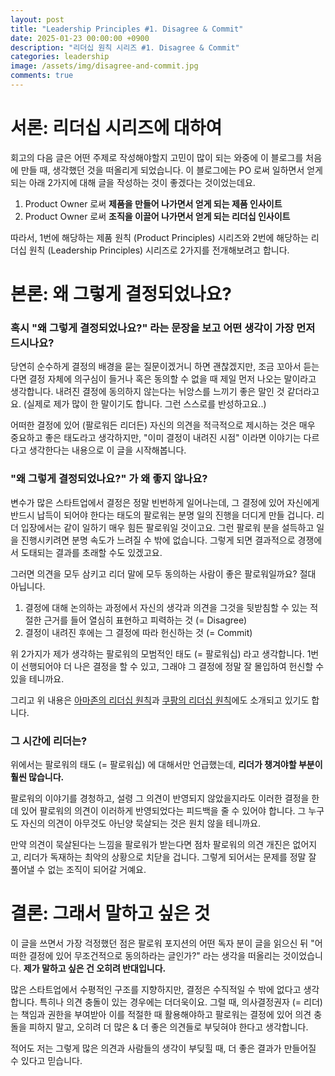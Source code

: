 ```yaml
---
layout: post
title: "Leadership Principles #1. Disagree & Commit"
date: 2025-01-23 00:00:00 +0900
description: "리더십 원칙 시리즈 #1. Disagree & Commit"
categories: leadership
image: /assets/img/disagree-and-commit.jpg
comments: true
---
```


# 서론: 리더십 시리즈에 대하여

회고의 다음 글은 어떤 주제로 작성해야할지 고민이 많이 되는 와중에 이 블로그를 처음에 만들 때, 생각했던 것을 떠올리게 되었습니다. 이 블로그에는 PO 로써 일하면서 얻게 되는 아래 2가지에 대해 글을 작성하는 것이 좋겠다는 것이었는데요.

1. Product Owner 로써 **제품을 만들어 나가면서 얻게 되는 제품 인사이트**
2. Product Owner 로써 **조직을 이끌어 나가면서 얻게 되는 리더십 인사이트**

따라서, 1번에 해당하는 제품 원칙 (Product Principles) 시리즈와 2번에 해당하는 리더십 원칙 (Leadership Principles) 시리즈로 2가지를 전개해보려고 합니다.

# 본론: 왜 그렇게 결정되었나요?

### 혹시 "왜 그렇게 결정되었나요?" 라는 문장을 보고 어떤 생각이 가장 먼저 드시나요?

당연히 순수하게 결정의 배경을 묻는 질문이겠거니 하면 괜찮겠지만, 조금 꼬아서 듣는다면 결정 자체에 의구심이 들거나 혹은 동의할 수 없을 때 제일 먼저 나오는 말이라고 생각합니다. 내려진 결정에 동의하지 않는다는 뉘앙스를 느끼기 좋은 말인 것 같더라고요. (실제로 제가 많이 한 말이기도 합니다. 그런 스스로를 반성하고요..)

어떠한 결정에 있어 (팔로워든 리더든) 자신의 의견을 적극적으로 제시하는 것은 매우 중요하고 좋은 태도라고 생각하지만, "이미 결정이 내려진 시점" 이라면 이야기는 다르다고 생각한다는 내용으로 이 글을 시작해봅니다.

### "왜 그렇게 결정되었나요?" 가 왜 좋지 않나요?

변수가 많은 스타트업에서 결정은 정말 빈번하게 일어나는데, 그 결정에 있어 자신에게 반드시 납득이 되어야 한다는 태도의 팔로워는 분명 일의 진행을 더디게 만들 겁니다. 리더 입장에서는 같이 일하기 매우 힘든 팔로워일 것이고요. 그런 팔로워 분을 설득하고 일을 진행시키려면 분명 속도가 느려질 수 밖에 없습니다. 그렇게 되면 결과적으로 경쟁에서 도태되는 결과를 초래할 수도 있겠고요.

그러면 의견을 모두 삼키고 리더 말에 모두 동의하는 사람이 좋은 팔로워일까요? 절대 아닙니다.

1. 결정에 대해 논의하는 과정에서 자신의 생각과 의견을 그것을 뒷받침할 수 있는 적절한 근거를 들어 열심히 표현하고 피력하는 것 (= Disagree)
2. 결정이 내려진 후에는 그 결정에 따라 헌신하는 것 (= Commit)

위 2가지가 제가 생각하는 팔로워의 모범적인 태도 (= 팔로워십) 라고 생각합니다. 1번이 선행되어야 더 나은 결정을 할 수 있고, 그래야 그 결정에 정말 잘 몰입하여 헌신할 수 있을 테니까요.

그리고 위 내용은 <a href="https://www.amazon.jobs/content/en/our-workplace/leadership-principles#:R1msj6H1:" target="_blank">아마존의 리더십 원칙</a>과 <a href="https://www.coupang.jobs/kr/coupang-leadership-principles/" target="_blank">쿠팡의 리더십 원칙</a>에도 소개되고 있기도 합니다.

### 그 시간에 리더는?

위에서는 팔로워의 태도 (= 팔로워십) 에 대해서만 언급했는데, **리더가 챙겨야할 부분이 훨씬 많습니다.**

팔로워의 이야기를 경청하고, 설령 그 의견이 반영되지 않았을지라도 이러한 결정을 한 데 있어 팔로워의 의견이 이러하게 반영되었다는 피드백을 줄 수 있어야 합니다. 그 누구도 자신의 의견이 아무것도 아닌양 묵살되는 것은 원치 않을 테니까요. 

만약 의견이 묵살된다는 느낌을 팔로워가 받는다면 점차 팔로워의 의견 개진은 없어지고, 리더가 독재하는 최악의 상황으로 치닫을 겁니다. 그렇게 되어서는 문제를 정말 잘 풀어낼 수 없는 조직이 되어갈 거예요.

# 결론: 그래서 말하고 싶은 것

이 글을 쓰면서 가장 걱정했던 점은 팔로워 포지션의 어떤 독자 분이 글을 읽으신 뒤 "어떠한 결정에 있어 무조건적으로 동의하라는 글인가?" 라는 생각을 떠올리는 것이었습니다. **제가 말하고 싶은 건 오히려 반대입니다.**

많은 스타트업에서 수평적인 구조를 지향하지만, 결정은 수직적일 수 밖에 없다고 생각합니다. 특히나 의견 충돌이 있는 경우에는 더더욱이요.
그럴 때, 의사결정권자 (= 리더) 는 책임과 권한을 부여받아 이를 적절한 때 활용해야하고 팔로워는 결정에 있어 의견 충돌을 피하지 말고, 오히려 더 많은 & 더 좋은 의견들로 부딪혀야 한다고 생각합니다.

적어도 저는 그렇게 많은 의견과 사람들의 생각이 부딪힐 때, 더 좋은 결과가 만들어질 수 있다고 믿습니다.
